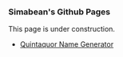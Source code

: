 ### Simabean's Github Pages

This page is under construction.

 * [Quintaquor Name Generator](names.html)
